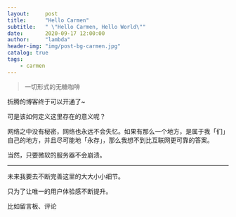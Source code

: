 ```yaml
---
layout:     post
title:      "Hello Carmen"
subtitle:   " \"Hello Carmen, Hello World\""
date:       2020-09-17 12:00:00
author:     "lambda"
header-img: "img/post-bg-carmen.jpg"
catalog: true
tags:
    - carmen
---
```


> 一切形式的无糖咖啡

折腾的博客终于可以开通了~

可是该如何定义这里存在的意义呢？

网络之中没有秘密，网络也永远不会失忆。如果有那么一个地方，是属于我「们」自己的地方，并且尽可能地「永存」，那么我想不到比互联网更可靠的答案。

当然，只要微软的服务器不会崩溃。

---

未来我要去不断完善这里的大大小小细节。

只为了让唯一的用户体验感不断提升。

比如留言板、评论

